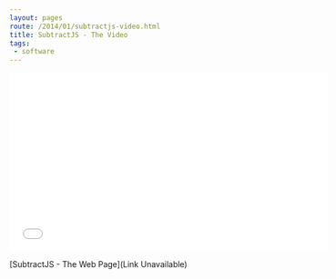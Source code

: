 ```yaml
---
layout: pages
route: /2014/01/subtractjs-video.html
title: SubtractJS - The Video
tags:
 - software
---
```



<iframe allowfullscreen="" frameborder="0" height="315" src="//www.youtube.com/embed/5U7ePJuqSgo?rel=0" width="560"></iframe>

[SubtractJS - The Web Page](Link Unavailable)

